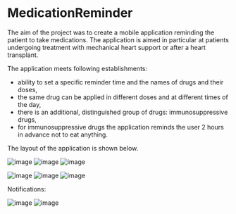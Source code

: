 # MedicationReminder

The aim of the project was to create a mobile application reminding the patient to take medications. The application is aimed in particular at patients undergoing treatment with mechanical heart support or after a heart transplant.

The application meets following establishments:
- ability to set a specific reminder time and the names of drugs and their doses,
- the same drug can be applied in different doses and at different times of the day,
- there is an additional, distinguished group of drugs: immunosuppressive drugs,
- for immunosuppressive drugs the application reminds the user 2 hours in advance not to eat anything.

The layout of the application is shown below.

![image](https://user-images.githubusercontent.com/93613725/173077835-44884b9a-d589-4297-9aee-ae9afbbfa3a1.png) ![image](https://user-images.githubusercontent.com/93613725/173077682-7ed79086-f370-4913-bc07-9471f0c808c0.png)  ![image](https://user-images.githubusercontent.com/93613725/173077755-0f63ba30-fafd-43d9-8fbc-8e30a6eb3adf.png) 

![image](https://user-images.githubusercontent.com/93613725/173078014-01965ebe-896c-47af-a1dd-a96c846b3416.png) ![image](https://user-images.githubusercontent.com/93613725/173078042-f7a2ee17-1fa5-4f13-b463-110aaf8a20b3.png)  ![image](https://user-images.githubusercontent.com/93613725/173078081-f20c23b1-34ca-441d-9694-d098d4716c47.png)

Notifications:

![image](https://user-images.githubusercontent.com/93613725/173078243-2fb0be6c-7e16-4448-b5ae-9ee283656a13.png) ![image](https://user-images.githubusercontent.com/93613725/173078267-3f6142ce-4166-416c-8fbc-4ba5d8102e0d.png)


 


